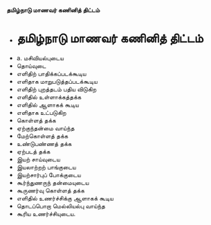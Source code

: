 **தமிழ்நாடு மாணவர் கணினித் திட்டம்**
- # தமிழ்நாடு மாணவர் கணினித் திட்டம்
- a. மசிவியல்புடைய
- தொய்வுடை
- எளிதிற் பாதிக்கப்படக்கூடிய
- எளிதாக மாறுபடுத்தப்படக்கூடிய
- எளிதிற் புறத்தடம் பதிய விடுகிற
- எளிதில்  உள்ளாக்கத்தக்க
- எளிதில்  ஆளாகக் கூடிய
- எளிதாக உட்படுகிற
- கொள்ளத் தக்க
- ஏற்குந்தன்மை வாய்ந்த
- மேற்கொள்ளத் தக்க
- உண்டுபண்ணத் தக்க
- ஏற்படத் தக்க
- இயற் சாய்வுடைய
- இயலாற்றற் பாங்குடைய
- இயற்சார்புப் போக்குடைய
- கூர்ந்துணருந் தன்மையுடைய
- கூருணர்வு கொள்ளத் தக்க
- எளிதில் உணர்ச்சிக்கு ஆளாகக் கூடிய
-  தொடப்பொறா மெல்லியல்பு வாய்ந்த
- கூரிய உணர்ச்சியுடைய.

